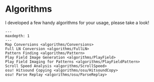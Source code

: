 # Algorithms

I developed a few handy algorithms for your usage, please take a look!

```{toctree}
---
maxdepth: 1
---
Map Conversions <algorithms/Conversions>
Full LN Conversion <algorithms/FullLN>
Pattern Finding <algorithms/Pattern>
Play Field Image Generation <algorithms/PlayField>
Play Field Imaging for Patterns <algorithms/PlayFieldPattern>
Scroll Speed Analysis <algorithms/ScrollSpeed>
osu! Hitsound Copying <algorithms/osu/HitsoundCopy>
osu! Parse Replay <algorithms/osu/ParseReplay>
```